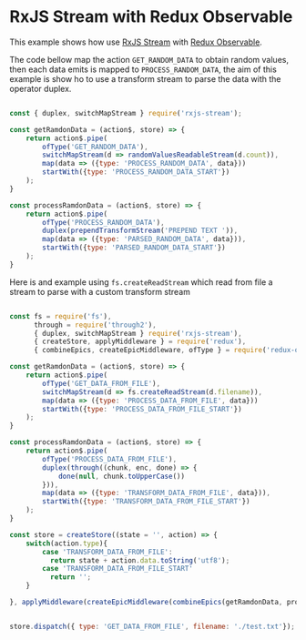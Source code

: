 # RxJS Stream with Redux Observable

This example shows how use [RxJS Stream](https://github.com/rubeniskov/rxjs-stream) with [Redux Observable](https://github.com/redux-observable/redux-observable).


The code bellow map the action `GET_RANDOM_DATA` to obtain random values, then each data emits is mapped to `PROCESS_RANDOM_DATA`, the aim of this example is show ho to use a transform stream to parse the data with the operator duplex.

```javascript

const { duplex, switchMapStream } require('rxjs-stream');

const getRamdonData = (action$, store) => {
    return action$.pipe(
        ofType('GET_RANDOM_DATA'),
        switchMapStream(d => randomValuesReadableStream(d.count)),
        map(data => ({type: 'PROCESS_RANDOM_DATA', data}))
        startWith({type: 'PROCESS_RANDOM_DATA_START'})
    );
}

const processRamdonData = (action$, store) => {
    return action$.pipe(
        ofType('PROCESS_RANDOM_DATA'),
        duplex(prependTransformStream('PREPEND TEXT ')),
        map(data => ({type: 'PARSED_RANDOM_DATA', data})),
        startWith({type: 'PARSED_RANDOM_DATA_START'})
    );
}

```

Here is and example using `fs.createReadStream` which read from file a stream to parse with a custom transform stream

```javascript

const fs = require('fs'),
      through = require('through2'),
      { duplex, switchMapStream } require('rxjs-stream'),
      { createStore, applyMiddleware } = require('redux'),
      { combineEpics, createEpicMiddleware, ofType } = require('redux-observable');

const getRamdonData = (action$, store) => {
    return action$.pipe(
        ofType('GET_DATA_FROM_FILE'),
        switchMapStream(d => fs.createReadStream(d.filename)),
        map(data => ({type: 'PROCESS_DATA_FROM_FILE', data}))
        startWith({type: 'PROCESS_DATA_FROM_FILE_START'})
    );
}

const processRamdonData = (action$, store) => {
    return action$.pipe(
        ofType('PROCESS_DATA_FROM_FILE'),
        duplex(through((chunk, enc, done) => {
            done(null, chunk.toUpperCase())
        })),
        map(data => ({type: 'TRANSFORM_DATA_FROM_FILE', data})),
        startWith({type: 'TRANSFORM_DATA_FROM_FILE_START'})
    );
}

const store = createStore((state = '', action) => {
    switch(action.type){
        case 'TRANSFORM_DATA_FROM_FILE':
          return state + action.data.toString('utf8');
        case 'TRANSFORM_DATA_FROM_FILE_START'
          return '';
    }

}, applyMiddleware(createEpicMiddleware(combineEpics(getRamdonData, processRamdonData))))


store.dispatch({ type: 'GET_DATA_FROM_FILE', filename: './test.txt'});


```

